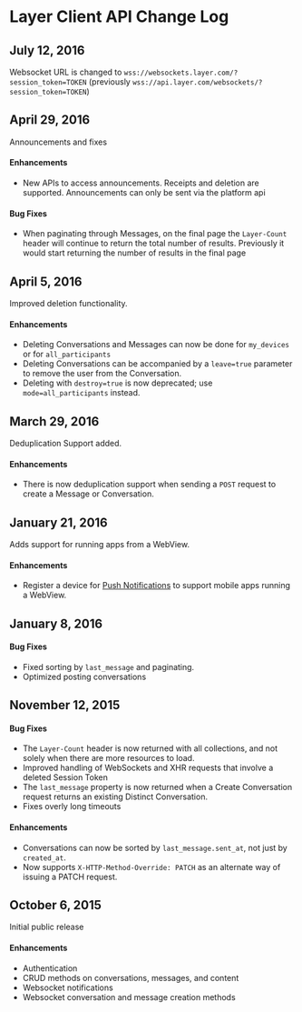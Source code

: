 # Layer Client API Change Log

## July 12, 2016

Websocket URL is changed to `wss://websockets.layer.com/?session_token=TOKEN` (previously `wss://api.layer.com/websockets/?session_token=TOKEN`)

## April 29, 2016
 Announcements and fixes

 #### Enhancements

 * New APIs to access announcements. Receipts and deletion are supported. Announcements can only be sent via the platform api

#### Bug Fixes

* When paginating through Messages, on the final page the `Layer-Count` header will continue to return the total number of results. Previously it would start returning the number of results in the final page

## April 5, 2016

Improved deletion functionality.

#### Enhancements

* Deleting Conversations and Messages can now be done for `my_devices` or for `all_participants`
* Deleting Conversations can be accompanied by a `leave=true` parameter to remove the user from the Conversation.
* Deleting with `destroy=true` is now deprecated; use `mode=all_participants` instead.

## March 29, 2016

Deduplication Support added.

#### Enhancements

* There is now deduplication support when sending a `POST` request to create a Message or Conversation.

## January 21, 2016

Adds support for running apps from a WebView.

#### Enhancements

* Register a device for [Push Notifications](rest#push-tokens) to support mobile apps running a WebView.

## January 8, 2016

#### Bug Fixes

* Fixed sorting by `last_message` and paginating.
* Optimized posting conversations

## November 12, 2015

#### Bug Fixes

* The `Layer-Count` header is now returned with all collections, and not solely when there are more resources to load.
* Improved handling of WebSockets and XHR requests that involve a deleted Session Token
* The `last_message` property is now returned when a Create Conversation request returns an existing Distinct Conversation.
* Fixes overly long timeouts

#### Enhancements

* Conversations can now be sorted by `last_message.sent_at`, not just by `created_at`.
* Now supports `X-HTTP-Method-Override: PATCH` as an alternate way of issuing a PATCH request.


## October 6, 2015

Initial public release

#### Enhancements

* Authentication
* CRUD methods on conversations, messages, and content
* Websocket notifications
* Websocket conversation and message creation methods
